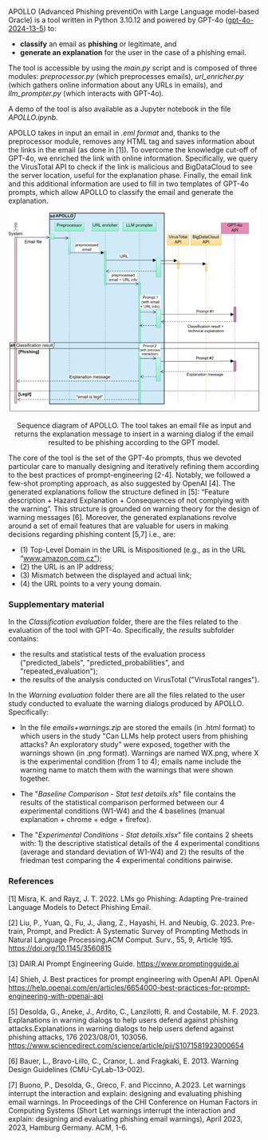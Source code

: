 APOLLO (Advanced Phishing preventiOn with Large Language model-based Oracle) is a tool written in Python 3.10.12 and powered by GPT-4o ([gpt-4o-2024-13-5]([url](https://platform.openai.com/docs/models/gpt-4o))) to:
- **classify** an email as **phishing** or legitimate, and
- **generate an explanation** for the user in the case of a phishing email.

The tool is accessible by using the _main.py_ script and is composed of three modules: _preprocessor.py_ (which preprocesses emails), _url_enricher.py_ (which gathers online information about any URLs in emails), and _llm_prompter.py_ (which interacts with GPT-4o).

A demo of the tool is also available as a Jupyter notebook in the file _APOLLO.ipynb_.

APOLLO takes in input an email in _.eml format_ and, thanks to the preprocessor module, removes any HTML tag and saves information about the links in the email (as done in [1]). To overcome the knowledge cut-off of GPT-4o, we enriched the link with online information. Specifically, we query the VirusTotal API to check if the link is malicious and BigDataCloud to see the server location, useful for the explanation phase. Finally, the email link and this additional information are used to fill in two templates of GPT-4o prompts, which allow APOLLO to classify the email and generate the explanation. 

![APOLLO sequence diagram](APOLLO_UML.png "Sequence diagram of APOLLO.")
<p style="text-align: center;">Sequence diagram of APOLLO. The tool takes an email file as input and returns the explanation message to insert in a warning dialog if the email resulted to be phishing according to the GPT model.
</p>

The core of the tool is the set of the GPT-4o prompts, thus we devoted particular care to manually designing and iteratively refining them according to the best practices of prompt-engineering [2-4]. Notably, we followed a few-shot prompting approach, as also suggested by OpenAI [4]. The generated explanations follow the structure defined in [5]: “Feature description + Hazard Explanation + Consequences of not complying with the warning”. This structure is grounded on warning theory for the design of warning messages [6]. Moreover, the generated explanations revolve around a set of email features that are valuable for users in making decisions regarding phishing content [5,7] i.e., are:

- (1) Top-Level Domain in the URL is Mispositioned (e.g., as in the URL “www.amazon.com.cz”); 
- (2) the URL is an IP address; 
- (3) Mismatch between the displayed and actual link; 
- (4) the URL points to a very young domain.

### Supplementary material

In the _Classification evaluation_ folder, there are the files related to the evaluation of the tool with GPT-4o. 
Specifically, the _results_ subfolder contains:
- the results and statistical tests of the evaluation process ("predicted_labels", 
"predicted_probabilities", and "repeated_evaluation"); 
- the results of the analysis conducted on VirusTotal ("VirusTotal ranges").  

In the _Warning evaluation_ folder there are all the files related to the user study conducted to evaluate the warning 
dialogs produced by APOLLO. Specifically: 
- In the file _emails+warnings.zip_ are stored the emails (in .html format) to which users in the study "Can LLMs help protect users from phishing attacks? An exploratory study" were exposed, together with the warnings shown (in .png format). Warnings are named WX.png, where X is the experimental condition (from 1 to 4); emails name include the warning name to match them with the warnings that were shown together.

- The "_Baseline Comparison - Stat test details.xls_" file contains the results of the statistical comparison performed between our 4 experimental conditions (W1-W4) and the 4 baselines (manual explanation + chrome + edge + firefox).

- The "_Experimental Conditions - Stat details.xlsx_" file contains 2 sheets with: 1) the descriptive statistical details of the 4 experimental conditions (average and standard deviation of W1-W4) and 2) the results of the friedman test comparing the 4 experimental conditions pairwise.

### References

[1] Misra, K. and Rayz, J. T. 2022. LMs go Phishing: Adapting Pre-trained Language Models to Detect Phishing Email.

[2] Liu, P., Yuan, Q., Fu, J., Jiang, Z., Hayashi, H. and Neubig, G. 2023. Pre-train, Prompt, and Predict: A Systematic Survey of Prompting Methods in Natural Language Processing.ACM Comput. Surv., 55, 9, Article 195. https://doi.org/10.1145/3560815

[3] DAIR.AI Prompt Engineering Guide. https://www.promptingguide.ai

[4] Shieh, J. Best practices for prompt engineering with OpenAI API. OpenAI https://help.openai.com/en/articles/6654000-best-practices-for-prompt-engineering-with-openai-api

[5] Desolda, G., Aneke, J., Ardito, C., Lanzilotti, R. and Costabile, M. F. 2023. Explanations in warning dialogs to help users defend against phishing attacks.Explanations in warning dialogs to help users defend against phishing attacks, 176 2023/08/01, 103056. https://www.sciencedirect.com/science/article/pii/S1071581923000654

[6] Bauer, L., Bravo-Lillo, C., Cranor, L. and Fragkaki, E. 2013. Warning Design Guidelines (CMU-CyLab-13-002).

[7] Buono, P., Desolda, G., Greco, F. and Piccinno, A.2023. Let warnings interrupt the interaction and explain: designing and evaluating phishing email warnings. In Proceedings of the CHI Conference on Human Factors in Computing Systems (Short Let warnings interrupt the interaction and explain: designing and evaluating phishing email warnings), April 2023, 2023, Hamburg Germany. ACM, 1-6. 
